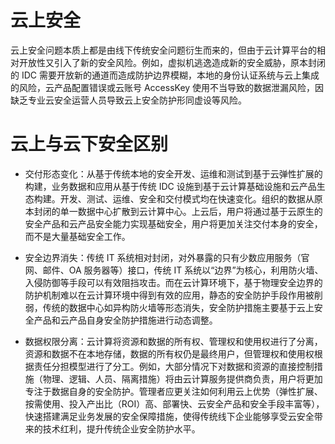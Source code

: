 # 云上安全

云上安全问题本质上都是由线下传统安全问题衍生而来的，但由于云计算平台的相对开放性又引入了新的安全风险。例如，虚拟机逃逸造成新的安全威胁，原本封闭的 IDC 需要开放新的通道而造成防护边界模糊，本地的身份认证系统与云上集成的风险，云产品配置错误或云账号 AccessKey 使用不当导致的数据泄漏风险，因缺乏专业云安全运营人员导致云上安全防护形同虚设等风险。

# 云上与云下安全区别

- 交付形态变化：从基于传统本地的安全开发、运维和测试到基于云弹性扩展的构建，业务数据和应用从基于传统 IDC 设施到基于云计算基础设施和云产品生态构建。开发、测试、运维、安全和交付模式均在快速变化。组织的数据从原本封闭的单一数据中心扩散到云计算中心。上云后，用户将通过基于云原生的安全产品和云产品安全能力实现基础安全，用户将更加关注交付本身的安全，而不是大量基础安全工作。

- 安全边界消失：传统 IT 系统相对封闭，对外暴露的只有少数应用服务（官网、邮件、OA 服务器等）接口，传统 IT 系统以“边界”为核心，利用防火墙、入侵防御等手段可以有效阻挡攻击。而在云计算环境下，基于物理安全边界的防护机制难以在云计算环境中得到有效的应用，静态的安全防护手段作用被削弱，传统的数据中心如异构防火墙等形态消失，安全防护措施主要基于云上安全产品和云产品自身安全防护措施进行动态调整。

- 数据权限分离：云计算将资源和数据的所有权、管理权和使用权进行了分离，资源和数据不在本地存储，数据的所有权仍是最终用户，但管理权和使用权根据责任分担模型进行了分工。例如，大部分情况下对数据和资源的直接控制措施（物理、逻辑、人员、隔离措施）将由云计算服务提供商负责，用户将更加专注于数据自身的安全防护。管理者应更关注如何利用云上优势（弹性扩展、按需使用、投入产出比（ROI）高、部署快、云安全产品和安全手段丰富等），快速搭建满足业务发展的安全保障措施，使得传统线下企业能够享受云安全带来的技术红利，提升传统企业安全防护水平。
